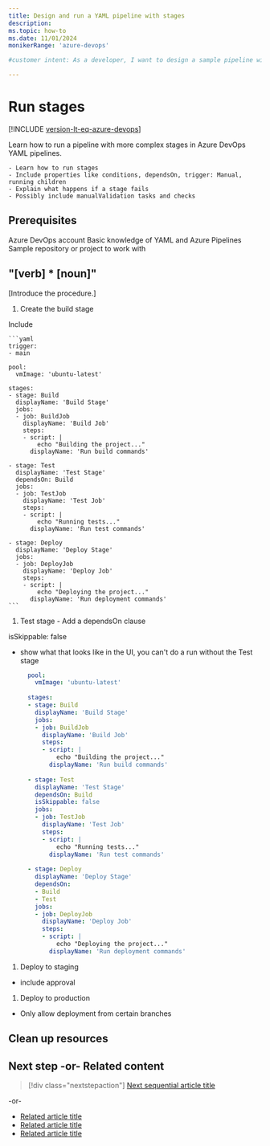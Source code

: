 ```yaml
---
title: Design and run a YAML pipeline with stages
description: 
ms.topic: how-to 
ms.date: 11/01/2024
monikerRange: 'azure-devops'

#customer intent: As a developer, I want to design a sample pipeline with stages so that I can see how to use conditions, validation, triggers, etc..

---
```


# Run stages
 
[!INCLUDE [version-lt-eq-azure-devops](../../includes/version-lt-eq-azure-devops.md)]

Learn how to run a pipeline with more complex stages in Azure DevOps YAML pipelines. 

    - Learn how to run stages
    - Include properties like conditions, dependsOn, trigger: Manual, running children
    - Explain what happens if a stage fails
    - Possibly include manualValidation tasks and checks


## Prerequisites

Azure DevOps account
Basic knowledge of YAML and Azure Pipelines
Sample repository or project to work with

## "[verb] * [noun]"

[Introduce the procedure.]

1. Create the build stage

Include 

    ```yaml
    trigger:
    - main
    
    pool:
      vmImage: 'ubuntu-latest'
    
    stages:
    - stage: Build
      displayName: 'Build Stage'
      jobs:
      - job: BuildJob
        displayName: 'Build Job'
        steps:
        - script: |
            echo "Building the project..."
          displayName: 'Run build commands'
    
    - stage: Test
      displayName: 'Test Stage'
      dependsOn: Build
      jobs:
      - job: TestJob
        displayName: 'Test Job'
        steps:
        - script: |
            echo "Running tests..."
          displayName: 'Run test commands'
    
    - stage: Deploy
      displayName: 'Deploy Stage'
      jobs:
      - job: DeployJob
        displayName: 'Deploy Job'
        steps:
        - script: |
            echo "Deploying the project..."
          displayName: 'Run deployment commands'
    ```
    
1. Test stage - Add a dependsOn clause

isSkippable: false
- show what that looks like in the UI, you can't do a run without the Test stage

  ```yaml
    pool:
      vmImage: 'ubuntu-latest'
    
    stages:
    - stage: Build
      displayName: 'Build Stage'
      jobs:
      - job: BuildJob
        displayName: 'Build Job'
        steps:
        - script: |
            echo "Building the project..."
          displayName: 'Run build commands'
    
    - stage: Test
      displayName: 'Test Stage'
      dependsOn: Build
      isSkippable: false
      jobs:
      - job: TestJob
        displayName: 'Test Job'
        steps:
        - script: |
            echo "Running tests..."
          displayName: 'Run test commands'
    
    - stage: Deploy
      displayName: 'Deploy Stage'
      dependsOn: 
      - Build
      - Test
      jobs:
      - job: DeployJob
        displayName: 'Deploy Job'
        steps:
        - script: |
            echo "Deploying the project..."
          displayName: 'Run deployment commands'
   ```

1. Deploy to staging
- include approval 


1. Deploy to production
- Only allow deployment from certain branches



## Clean up resources

<!-- Optional: Steps to clean up resources - H2

Provide steps the user can take to clean up resources that
they might no longer need.

-->

## Next step -or- Related content

> [!div class="nextstepaction"]
> [Next sequential article title](link.md)

-or-

* [Related article title](link.md)
* [Related article title](link.md)
* [Related article title](link.md)

<!-- Optional: Next step or Related content - H2

Consider adding one of these H2 sections (not both):

A "Next step" section that uses 1 link in a blue box 
to point to a next, consecutive article in a sequence.

-or- 

A "Related content" section that lists links to 
1 to 3 articles the user might find helpful.

-->

<!--

Remove all comments except the customer intent
before you sign off or merge to the main branch.

-->